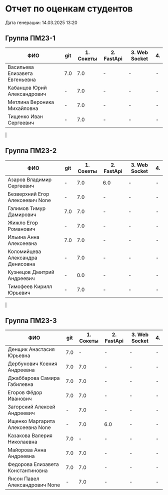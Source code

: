 # Отчет по оценкам студентов

Дата генерации: 14.03.2025 13:20

## Группа ПМ23-1

| ФИО | git | 1. Сокеты | 2. FastApi | 3. Web Socket | 4. |
|---|---|---|---|---|---|
| Васильева Елизавета Евгеньевна | 7.0 | 7.0 | - | - | - |
| Кабанцов Юрий Александрович | - | 7.0 | - | - | - |
| Метлина Вероника Михайловна | - | 7.0 | - | - | - |
| Тищенко Иван Сергеевич | - | 7.0 | - | - | - |
|


## Группа ПМ23-2

| ФИО | git | 1. Сокеты | 2. FastApi | 3. Web Socket | 4. |
|---|---|---|---|---|---|
| Азаров Владимир Сергеевич | - | 7.0 | 6.0 | - | - |
| Безверхний Егор Алексеевич None | - | 7.0 | - | - | - |
| Галимов Тимур Дамирович | 7.0 | 7.0 | - | - | - |
| Жижло Егор Романович | - | 7.0 | - | - | - |
| Ильина Анна Алексеевна | 7.0 | 7.0 | - | - | - |
| Коломийцева Александра Денисовна | - | 7.0 | - | - | - |
| Кузнецов Дмитрий Андреевич | - | 0.0 | - | - | - |
| Тимофеев Кирилл Юрьевич | - | 7.0 | - | - | - |
|

## Группа ПМ23-3

| ФИО | git | 1. Сокеты | 2. FastApi | 3. Web Socket | 4. |
|---|---|---|---|---|---|
| Денщик Анастасия Юрьевна | 7.0 | - | - | - | - |
| Дербунович Ксения Андреевна | 7.0 | 7.0 | - | - | - |
| Джаббарова Самира Габилевна | 7.0 | 7.0 | - | - | - |
| Егоров Фёдор Иванович | 7.0 | 7.0 | - | - | - |
| Загорский Алексей Андреевич | - | 7.0 | - | - | - |
| Ищенко Маргарита Алексеевна None | - | 7.0 | 6.0 | - | - |
| Казакова Валерия Николаевна | 7.0 | - | - | - | - |
| Майорова Анна Андреевна | 7.0 | 7.0 | - | - | - |
| Федорова Елизавета Константиновна | 7.0 | 7.0| - | - | - |
| Янсон Павел Александрович None | - | 7.0 | - | - | - |
